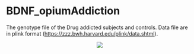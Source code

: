 # BDNF_opiumAddiction

The genotype file of the Drug addicted subjects and controls. Data file are in plink format (https://zzz.bwh.harvard.edu/plink/data.shtml).

<p align="center">
  <img src="https://user-images.githubusercontent.com/28807444/142261838-adf89775-111a-41b1-9c98-cb44cf68efed.jpg" />
</p>
